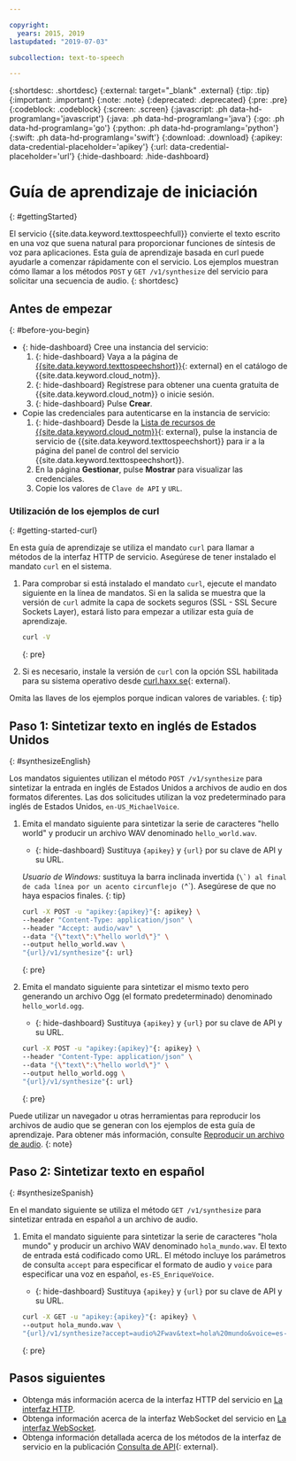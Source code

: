 ```yaml
---

copyright:
  years: 2015, 2019
lastupdated: "2019-07-03"

subcollection: text-to-speech

---
```


{:shortdesc: .shortdesc}
{:external: target="_blank" .external}
{:tip: .tip}
{:important: .important}
{:note: .note}
{:deprecated: .deprecated}
{:pre: .pre}
{:codeblock: .codeblock}
{:screen: .screen}
{:javascript: .ph data-hd-programlang='javascript'}
{:java: .ph data-hd-programlang='java'}
{:go: .ph data-hd-programlang='go'}
{:python: .ph data-hd-programlang='python'}
{:swift: .ph data-hd-programlang='swift'}
{:download: .download}
{:apikey: data-credential-placeholder='apikey'}
{:url: data-credential-placeholder='url'}
{:hide-dashboard: .hide-dashboard}

# Guía de aprendizaje de iniciación
{: #gettingStarted}

El servicio {{site.data.keyword.texttospeechfull}} convierte el texto escrito en una voz que suena natural para proporcionar funciones de síntesis de voz para aplicaciones. Esta guía de aprendizaje basada en curl puede ayudarle a comenzar rápidamente con el servicio. Los ejemplos muestran cómo llamar a los métodos `POST` y `GET /v1/synthesize` del servicio para solicitar una secuencia de audio.
{: shortdesc}

## Antes de empezar
{: #before-you-begin}

- {: hide-dashboard}  Cree una instancia del servicio:
    1.  {: hide-dashboard} Vaya a la página de [{{site.data.keyword.texttospeechshort}}](https://{DomainName}/catalog/services/text-to-speech){: external} en el catálogo de {{site.data.keyword.cloud_notm}}.
    1.  {: hide-dashboard} Regístrese para obtener una cuenta gratuita de {{site.data.keyword.cloud_notm}} o inicie sesión.
    1.  {: hide-dashboard} Pulse **Crear**.
-   Copie las credenciales para autenticarse en la instancia de servicio:
    1.  {: hide-dashboard} Desde la [Lista de recursos de {{site.data.keyword.cloud_notm}}](https://{DomainName}/resources){: external}, pulse la instancia de servicio de {{site.data.keyword.texttospeechshort}} para ir a la página del panel de control del servicio {{site.data.keyword.texttospeechshort}}.
    1.  En la página **Gestionar**, pulse **Mostrar** para visualizar las credenciales.
    1.  Copie los valores de `Clave de API` y `URL`.

### Utilización de los ejemplos de curl
{: #getting-started-curl}

En esta guía de aprendizaje se utiliza el mandato `curl` para llamar a métodos de la interfaz HTTP de servicio. Asegúrese de tener instalado el mandato `curl` en el sistema.

1.  Para comprobar si está instalado el mandato `curl`, ejecute el mandato siguiente en la línea de mandatos. Si en la salida se muestra que la versión de `curl` admite la capa de sockets seguros (SSL - SSL Secure Sockets Layer), estará listo para empezar a utilizar esta guía de aprendizaje.

    ```bash
    curl -V
    ```
    {: pre}

1.  Si es necesario, instale la versión de `curl` con la opción SSL habilitada para su sistema operativo desde [curl.haxx.se](https://curl.haxx.se/){: external}.

Omita las llaves de los ejemplos porque indican valores de variables.
{: tip}

## Paso 1: Sintetizar texto en inglés de Estados Unidos
{: #synthesizeEnglish}

Los mandatos siguientes utilizan el método `POST /v1/synthesize` para sintetizar la entrada en inglés de Estados Unidos a archivos de audio en dos formatos diferentes. Las dos solicitudes utilizan la voz predeterminado para inglés de Estados Unidos, `en-US_MichaelVoice`.

1.  Emita el mandato siguiente para sintetizar la serie de caracteres "hello world" y producir un archivo WAV denominado `hello_world.wav`.
    -   {: hide-dashboard} Sustituya `{apikey}` y `{url}` por su clave de API y su URL.

    *Usuario de Windows:* sustituya la barra inclinada invertida (``\`) al final de cada línea por un acento circunflejo (``^`). Asegúrese de que no haya espacios finales.
    {: tip}

    ```bash
    curl -X POST -u "apikey:{apikey}"{: apikey} \
    --header "Content-Type: application/json" \
    --header "Accept: audio/wav" \
    --data "{\"text\":\"hello world\"}" \
    --output hello_world.wav \
    "{url}/v1/synthesize"{: url}
    ```
    {: pre}

1.  Emita el mandato siguiente para sintetizar el mismo texto pero generando un archivo Ogg (el formato predeterminado) denominado `hello_world.ogg`.
    -   {: hide-dashboard} Sustituya `{apikey}` y `{url}` por su clave de API y su URL.

    ```bash
    curl -X POST -u "apikey:{apikey}"{: apikey} \
    --header "Content-Type: application/json" \
    --data "{\"text\":\"hello world\"}" \
    --output hello_world.ogg \
    "{url}/v1/synthesize"{: url}
    ```
    {: pre}

Puede utilizar un navegador u otras herramientas para reproducir los archivos de audio que se generan con los ejemplos de esta guía de aprendizaje. Para obtener más información, consulte [Reproducir un archivo de audio](/docs/services/text-to-speech?topic=text-to-speech-audioFormats#formatsPlay).
{: note}

## Paso 2: Sintetizar texto en español
{: #synthesizeSpanish}

En el mandato siguiente se utiliza el método `GET /v1/synthesize` para sintetizar entrada en español a un archivo de audio.

1.  Emita el mandato siguiente para sintetizar la serie de caracteres "hola mundo" y producir un archivo WAV denominado `hola_mundo.wav`. El texto de entrada está codificado como URL. El método incluye los parámetros de consulta `accept` para especificar el formato de audio y `voice` para especificar una voz en español, `es-ES_EnriqueVoice`.
    -   {: hide-dashboard} Sustituya `{apikey}` y `{url}` por su clave de API y su URL.

    ```bash
    curl -X GET -u "apikey:{apikey}"{: apikey} \
    --output hola_mundo.wav \
    "{url}/v1/synthesize?accept=audio%2Fwav&text=hola%20mundo&voice=es-ES_EnriqueVoice"{: url}
    ```
    {: pre}

## Pasos siguientes

-   Obtenga más información acerca de la interfaz HTTP del servicio en [La interfaz HTTP](/docs/services/text-to-speech?topic=text-to-speech-usingHTTP).
-   Obtenga información acerca de la interfaz WebSocket del servicio en [La interfaz WebSocket](/docs/services/text-to-speech?topic=text-to-speech-usingWebSocket).
-   Obtenga información detallada acerca de los métodos de la interfaz de servicio en la publicación [Consulta de API](https://{DomainName}/apidocs/text-to-speech){: external}.
